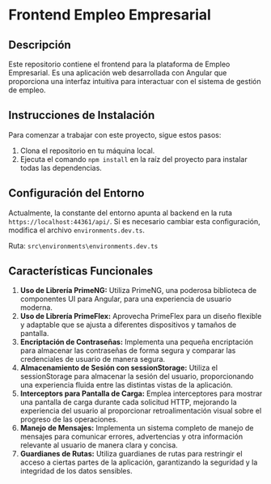 # Frontend Empleo Empresarial

## Descripción
Este repositorio contiene el frontend para la plataforma de Empleo Empresarial. Es una aplicación web desarrollada con Angular que proporciona una interfaz intuitiva para interactuar con el sistema de gestión de empleo.

## Instrucciones de Instalación
Para comenzar a trabajar con este proyecto, sigue estos pasos:

1. Clona el repositorio en tu máquina local.
2. Ejecuta el comando `npm install` en la raíz del proyecto para instalar todas las dependencias.

## Configuración del Entorno
Actualmente, la constante del entorno apunta al backend en la ruta `https://localhost:44361/api/`. Si es necesario cambiar esta configuración, modifica el archivo `environments.dev.ts`.

Ruta: `src\environments\environments.dev.ts`

## Características Funcionales
1. **Uso de Librería PrimeNG:** Utiliza PrimeNG, una poderosa biblioteca de componentes UI para Angular, para una experiencia de usuario moderna.
2. **Uso de Librería PrimeFlex:** Aprovecha PrimeFlex para un diseño flexible y adaptable que se ajusta a diferentes dispositivos y tamaños de pantalla.
3. **Encriptación de Contraseñas:** Implementa una pequeña encriptación para almacenar las contraseñas de forma segura y comparar las credenciales de usuario de manera segura.
4. **Almacenamiento de Sesión con sessionStorage:** Utiliza el sessionStorage para almacenar la sesión del usuario, proporcionando una experiencia fluida entre las distintas vistas de la aplicación.
5. **Interceptors para Pantalla de Carga:** Emplea interceptores para mostrar una pantalla de carga durante cada solicitud HTTP, mejorando la experiencia del usuario al proporcionar retroalimentación visual sobre el progreso de las operaciones.
6. **Manejo de Mensajes:** Implementa un sistema completo de manejo de mensajes para comunicar errores, advertencias y otra información relevante al usuario de manera clara y concisa.
7. **Guardianes de Rutas:** Utiliza guardianes de rutas para restringir el acceso a ciertas partes de la aplicación, garantizando la seguridad y la integridad de los datos sensibles.
